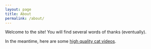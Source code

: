 ```yaml
---
layout: page
title: About
permalink: /about/
---
```


Welcome to the site! You will find several words of thanks (eventually).

In the meantime, here are some [high quality cat videos](https://unsplash.com/s/photos/cats).